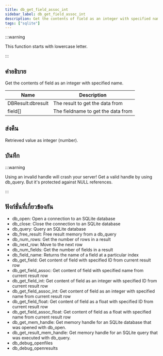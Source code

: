 ```yaml
---
title: db_get_field_assoc_int
sidebar_label: db_get_field_assoc_int
description: Get the contents of field as an integer with specified name.
tags: ["sqlite"]
---
```


:::warning

This function starts with lowercase letter.

:::

## คำอธิบาย

Get the contents of field as an integer with specified name.

| Name              | Description                        |
| ----------------- | ---------------------------------- |
| DBResult:dbresult | The result to get the data from    |
| field[]           | The fieldname to get the data from |

## ส่งคืน

Retrieved value as integer (number).

## บันทึก

:::warning

Using an invalid handle will crash your server! Get a valid handle by using db_query. But it's protected against NULL references.

:::

## ฟังก์ชั่นที่เกี่ยวข้องกัน

- db_open: Open a connection to an SQLite database
- db_close: Close the connection to an SQLite database
- db_query: Query an SQLite database
- db_free_result: Free result memory from a db_query
- db_num_rows: Get the number of rows in a result
- db_next_row: Move to the next row
- db_num_fields: Get the number of fields in a result
- db_field_name: Returns the name of a field at a particular index
- db_get_field: Get content of field with specified ID from current result row
- db_get_field_assoc: Get content of field with specified name from current result row
- db_get_field_int: Get content of field as an integer with specified ID from current result row
- db_get_field_assoc_int: Get content of field as an integer with specified name from current result row
- db_get_field_float: Get content of field as a float with specified ID from current result row
- db_get_field_assoc_float: Get content of field as a float with specified name from current result row
- db_get_mem_handle: Get memory handle for an SQLite database that was opened with db_open.
- db_get_result_mem_handle: Get memory handle for an SQLite query that was executed with db_query.
- db_debug_openfiles
- db_debug_openresults
